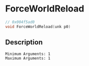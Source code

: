 # ForceWorldReload
```c
// 0x004f5ad0
void ForceWorldReload(unk p0)
```
## Description
```
Minimum Arguments: 1
Maximum Arguments: 1
```
